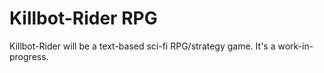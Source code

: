 # Killbot-Rider RPG

Killbot-Rider will be a text-based sci-fi RPG/strategy game.
It's a work-in-progress.

